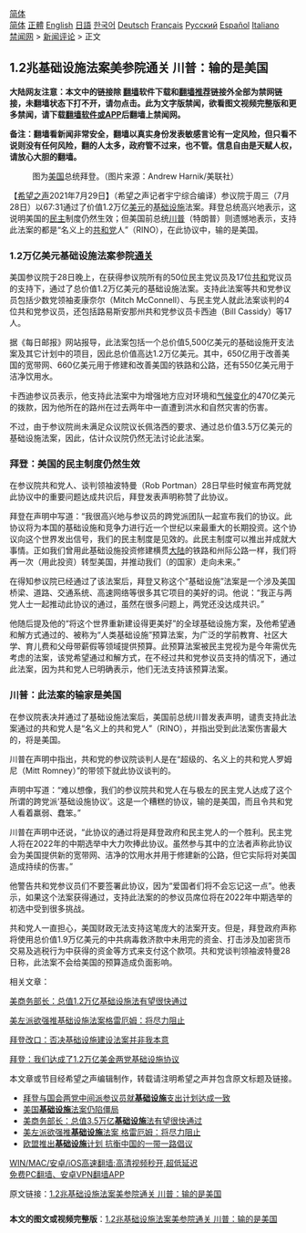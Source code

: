  <!-- 面包屑导航 --> <div class="breadcrumb"><!-- GTranslate: https://gtranslate.io/ -->  <div class="switcher notranslate">  <div class="selected">  <a href="#" onclick="return false;"> 简体</a>  </div>  <div class="option">  <a href="https://www.bannedbook.org" onclick="doGTranslate('zh-CN|zh-CN');jQuery('div.switcher div.selected a').html(jQuery(this).html());return false;" title="简体中文" class="nturl selected"> 简体</a>  <a href="https://www.bannedbook.org/zh-tw/" onclick="doGTranslate('zh-CN|zh-TW');jQuery('div.switcher div.selected a').html(jQuery(this).html());return false;" title="繁體中文" class="nturl"> 正體</a>  <a href="https://www.bannedbook.org/en/" onclick="doGTranslate('zh-CN|en');jQuery('div.switcher div.selected a').html(jQuery(this).html());return false;" title="English" class="nturl"> English</a>  <a href="https://www.bannedbook.org/ja/" onclick="doGTranslate('zh-CN|ja');jQuery('div.switcher div.selected a').html(jQuery(this).html());return false;" title="日本語" class="nturl"> 日語</a>  <a href="https://www.bannedbook.org/ko/" onclick="doGTranslate('zh-CN|ko');jQuery('div.switcher div.selected a').html(jQuery(this).html());return false;" title="한국어" class="nturl"> 한국어</a>  <a href="https://www.bannedbook.org/de/" onclick="doGTranslate('zh-CN|de');jQuery('div.switcher div.selected a').html(jQuery(this).html());return false;" title="Deutsch" class="nturl"> Deutsch</a>  <a href="https://www.bannedbook.org/fr/" onclick="doGTranslate('zh-CN|fr');jQuery('div.switcher div.selected a').html(jQuery(this).html());return false;" title="Français" class="nturl"> Français</a>  <a href="https://www.bannedbook.org/ru/" onclick="doGTranslate('zh-CN|ru');jQuery('div.switcher div.selected a').html(jQuery(this).html());return false;" title="Русский" class="nturl"> Русский</a>  <a href="https://www.bannedbook.org/es/" onclick="doGTranslate('zh-CN|es');jQuery('div.switcher div.selected a').html(jQuery(this).html());return false;" title="Español" class="nturl"> Español</a>  <a href="https://www.bannedbook.org/it/" onclick="doGTranslate('zh-CN|it');jQuery('div.switcher div.selected a').html(jQuery(this).html());return false;" title="Italiano" class="nturl"> Italiano</a>  </div>  </div>      <div class='breadcrumb-sub'><!-- Breadcrumb NavXT 6.3.0 --> <a href="https://www.bannedbook.org/" class="home">禁闻网</a> &gt; <a href="https://www.bannedbook.org/bnews/comments/" class="category">新闻评论</a> &gt; 正文</div></div><h2>1.2兆基础设施法案美参院通关 川普：输的是美国</h2> <p class="notice"><b>大陆网友注意：本文中的链接除 <a href="https://github.com/bannedbook/fanqiang" >翻墙</a>软件下载和<a href="https://github.com/killgcd/justmysocks/blob/master/README.md">翻墙推荐</a>链接外全部为禁网链接，未翻墙状态下打不开，请勿点击。此为文字版禁闻，欲看图文视频完整版和更多禁闻，请下载<a href="https://github.com/bannedbook/fanqiang">翻墙软件或APP</a>后翻墙上禁闻网。</p><p>备注：翻墙看新闻非常安全，翻墙以真实身份发表敏感言论有一定风险，但只看不说则没有任何风险，翻的人太多，政府管不过来，也不管。信息自由是天赋人权，请放心大胆的翻墙。</b></p>  <div class="entry"> <figure><figcaption>图为<a href="https://www.bannedbook.org/bnews/tag/%e7%be%8e%e5%9b%bd/" class="st_tag internal_tag" rel="tag" title="标签 美国 下的日志">美国</a>总统拜登。（图片来源：Andrew Harnik/美联社）</figcaption></figure> <p>【<span class='wp_keywordlink_affiliate'><a href="https://www.soundofhope.org" title="希望之声" target="_blank">希望之声</a></span>2021年7月29日】（希望之声记者宇宁综合编译）参议院于周三（7月28日）以67:31通过了价值1.2万亿<a href="https://www.bannedbook.org/bnews/tag/%e7%be%8e%e5%85%83/" class="st_tag internal_tag" rel="tag" title="标签 美元 下的日志">美元</a>的<a href="https://www.bannedbook.org/bnews/tag/%E5%9F%BA%E7%A1%80%E8%AE%BE%E6%96%BD/" class="st_tag internal_tag" rel="tag" title="标签 基础设施 下的日志">基础设施</a>法案。拜登总统高兴地表示，这说明美国的<a href="https://www.bannedbook.org/bnews/tag/%e6%b0%91%e4%b8%bb/" class="st_tag internal_tag" rel="tag" title="标签 民主 下的日志">民主</a>制度仍然生效；但美国前总统<a href="https://www.bannedbook.org/bnews/tag/%e5%b7%9d%e6%99%ae/" class="st_tag internal_tag" rel="tag" title="标签 川普 下的日志">川普</a>（特朗普）则遗憾地表示，支持此法案的都是“名义上的<a href="https://www.bannedbook.org/bnews/tag/%e5%85%b1%e5%92%8c%e5%85%9a/" class="st_tag internal_tag" rel="tag" title="标签 共和党 下的日志">共和党</a>人”（RINO），在此协议中，输的是美国。</p> <h3>1.2万亿美元基础设施法案参院<a href="https://www.bannedbook.org/bnews/tag/%E9%80%9A%E5%85%B3/" class="st_tag internal_tag" rel="tag" title="标签 通关 下的日志">通关</a></h3> <p>美国参议院于28日晚上，在获得参议院所有的50位民主党议员及17位<a href="https://www.bannedbook.org/bnews/tag/%E5%85%B1%E5%92%8C/" class="st_tag internal_tag" rel="tag" title="标签 共和 下的日志">共和</a>党议员的支持下，通过了总价值1.2万亿美元的基础设施法案。支持此法案等共和党参议员包括少数党领袖麦康奈尔（Mitch McConnell）、与民主党人就此法案谈判的4位共和党参议员，还包括路易斯安那州共和党参议员卡西迪（Bill Cassidy）等17人。 </p> <p>据《每日邮报》网站报导，此法案包括一个总价值5,500亿美元的基础设施开支法案及其它计划中的项目，因此总价值高达1.2万亿美元。其中，650亿用于改善美国的宽带网、660亿美元用于修建和改善美国的铁路和公路，还有550亿美元用于洁净饮用水。</p> <p>卡西迪参议员表示，他支持此法案中为增强地方应对环境和<span class='wp_keywordlink'><a href="https://www.bannedbook.org/bnews/ssgc/20180904/993719.html" title="《魔鬼在统治着我们的世界(23)：环保主义(上)》" target="_blank">气候变化</a></span>的470亿美元的拨款，因为他所在的路州在过去两年中一直遭到洪水和自然灾害的伤害。</p> <p>不过，由于参议院尚未满足众议院议长佩洛西的要求、通过总价值3.5万亿美元的基础设施法案，因此，估计众议院仍然无法讨论此法案。</p>  <h3>拜登：美国的民主制度仍然生效</h3> <p>在参议院共和党人、谈判领袖波特曼（Rob Portman）28日早些时候宣布两党就此协议中的重要问题达成共识后，拜登发表声明称赞了此协议。</p> <p>拜登在声明中写道：“我很高兴地与参议员的跨党派团队一起宣布我们的协议。此协议将为本国的基础设施和竞争力进行近一个世纪以来最重大的长期投资。这个协议向这个世界发出信号，我们的民主制度是见效的。此民主制度可以推出并成就大事情。正如我们曾用此基础设施投资修建横贯<span class='wp_keywordlink_affiliate'><a href="https://www.bannedbook.org/" title="大陆" target="_blank">大陆</a></span>的铁路和州际公路一样，我们将再一次（用此投资）转型美国，并推动我们（的国家）走向未来。”</p> <p>在得知参议院已经通过了该法案后，拜登又称这个“基础设施”法案是一个涉及美国桥梁、道路、交通系统、高速网络等很多其它项目的美好的词。他说：“我正与两党人士一起推动此协议的通过，虽然在很多问题上，两党还没达成共识。”</p> <p>他随后提及他的“将这个世界重新建设得更美好”的全球基础设施方案，及他希望通和解方式通过的、被称为“人类基础设施”预算法案，为广泛的学前教育、社区大学、育儿费和父母带薪假等领域提供预算。此预算法案被民主党视为是今年需优先考虑的法案，该党希望通过和解方式，在不经过共和党参议员支持的情况下，通过此法案，因为共和党人已明确表示，他们无法支持该预算法案。</p> <h3>川普：此法案的输家是美国</h3> <p>在参议院表决并通过了基础设施法案后，美国前总统川普发表声明，谴责支持此法案通过的共和党人是“名义上的共和党人”（RINO），并指出受到此法案伤害最大的，将是美国。</p>  <p>川普在声明中指出，共和党的参议院谈判人是在“超级的、名义上的共和党人罗姆尼（Mitt Romney）”的带领下就此协议谈判的。</p> <p>声明中写道：“难以想像，我们的参议院共和党人在与极左的民主党人达成了这个所谓的跨党派‘基础设施协议’。这是一个糟糕的协议，输的是美国，而且令共和党人看着羸弱、蠢笨。”</p> <p>川普在声明中还说，“此协议的通过将是拜登政府和民主党人的一个胜利。民主党人将在2022年的中期选举中大力吹捧此协议。虽然参与其中的立法者声称此协议会为美国提供新的宽带网、洁净的饮用水并用于修建新的公路，但它实际将对美国造成持续的伤害。”</p> <p>他警告共和党参议员们不要签署此协议，因为“爱国者们将不会忘记这一点”。他表示，如果这个法案获得通过，支持此法案的的参议员席位将在2022年中期选举的初选中受到很多挑战。</p> <p>共和党人一直担心，美国财政无法支持这笔庞大的法案开支。但是，拜登政府声称将使用总价值1.9万亿美元的中共病毒救济款中未用完的资金、打击涉及加密货币交易及逃税行为中获得的资金等方式来支付这个款项。共和党谈判领袖波特曼28日称，此法案不会给美国的预算造成负面影响。</p>  <p>相关文章：</p> <p><a data-ved="2ahUKEwjxtujhg4nyAhVi3jgGHQL8AesQFnoECAUQAw" href="https://www.soundofhope.org/post/529178?lang=b5" ping="/url?sa=t&amp;source=web&amp;rct=j&amp;url=https://www.soundofhope.org/post/529178%3Flang%3Db5&amp;ved=2ahUKEwjxtujhg4nyAhVi3jgGHQL8AesQFnoECAUQAw">美商务部长：总值1.2万亿基础设施法有望很快通过</a></p> <p><a data-ved="2ahUKEwiri7W4g4nyAhV0zDgGHQs7BS4QFnoECAMQAw" href="https://www.soundofhope.org/post/526859?lang=b5" ping="/url?sa=t&amp;source=web&amp;rct=j&amp;url=https://www.soundofhope.org/post/526859%3Flang%3Db5&amp;ved=2ahUKEwiri7W4g4nyAhV0zDgGHQs7BS4QFnoECAMQAw">美左派欲强推基础设施法案格雷厄姆：将尽力阻止</a></p> <p><a data-ved="2ahUKEwjch8zKg4nyAhVIxzgGHf3lD8kQFnoECAMQAw" href="https://www.soundofhope.org/post/520013?lang=b5" ping="/url?sa=t&amp;source=web&amp;rct=j&amp;url=https://www.soundofhope.org/post/520013%3Flang%3Db5&amp;ved=2ahUKEwjch8zKg4nyAhVIxzgGHf3lD8kQFnoECAMQAw">拜登改口：否决基础设施建设法案并非我本意</a></p> <p><a data-ved="2ahUKEwja4Oycg4nyAhV5yzgGHXj5BK0QFnoECAUQAw" href="https://www.soundofhope.org/post/519347?lang=b5" ping="/url?sa=t&amp;source=web&amp;rct=j&amp;url=https://www.soundofhope.org/post/519347%3Flang%3Db5&amp;ved=2ahUKEwja4Oycg4nyAhV5yzgGHXj5BK0QFnoECAUQAw">拜登：我们达成了1.2万亿美金两党基础设施协议</a></p>  <p>本文章或节目经希望之声编辑制作，转载请注明希望之声并包含原文标题及链接。 </p> <ul class='op-related-articles' title='相关阅读'> <li><a href='https://www.bannedbook.org/bnews/worldnews/usa/20210729/1596228.html' target='_blank'>拜登与国会两党中间派参议员就<b>基础设施</b>支出计划达成一致</a></li> <li><a href='https://www.bannedbook.org/bnews/worldnews/usa/20210727/1594906.html' target='_blank'>美国<b>基础设施</b>法案仍陷僵局</a></li> <li><a href='https://www.bannedbook.org/bnews/comments/20210726/1594232.html' target='_blank'>美商务部长：总值3.5万亿<b>基础设施</b>法有望很快通过</a></li> <li><a href='https://www.bannedbook.org/bnews/comments/20210719/1589935.html' target='_blank'>美左派欲强推<b>基础设施</b>法案 格雷厄姆：将尽力阻止</a></li> <li><a href='https://www.bannedbook.org/bnews/headline/20210712/1585714.html' target='_blank'>欧盟推出<b>基础设施</b>计划 抗衡中国的一带一路倡议</a></li> </ul> <p class="texttj"> <a href="https://github.com/bannedbook/fanqiang/wiki/V2ray%E6%9C%BA%E5%9C%BA" target="_blank">WIN/MAC/安卓/iOS高速翻墙:高清视频秒开,超低延迟</a><br/> <a href="https://github.com/bannedbook/fanqiang/wiki/%E7%A6%81%E9%97%BB%E7%BD%91%E5%AE%89%E5%8D%93%E7%BF%BB%E5%A2%99%E6%96%B0%E9%97%BBAPP" target="_blank">免费PC翻墙、安卓VPN翻墙APP</a></p><p>原文链接：<a class="src_link"  href="https://www.soundofhope.org/post/530270" target="_blank">1.2兆基础设施法案美参院通关 川普：输的是美国</a></p><a name='sharetosocial'></a>  <div style="margin-bottom:5px;padding-bottom:5px;clear:both"> <div id="archive-pix-1" class="banner-ads"> <!-- AuctionX Display platform tag START --> <div id="26318x728x90x621x_ADSLOT2" clicktrack="%%CLICK_URL_ESC%%"></div> <!-- AuctionX Display platform tag END --> </div> <div id="archive-pix-2" class="banner-ads"> <!-- AuctionX Display platform tag START --> <div id="26315x300x250x621x_ADSLOT2" clicktrack="%%CLICK_URL_ESC%%"></div> <!-- AuctionX Display platform tag END --> </div> </div>  <div id="archive-pix-1" class="banner-ads"> <!-- AuctionX Display platform tag START --> <div id="26318x728x90x621x_ADSLOT3" clicktrack="%%CLICK_URL_ESC%%"></div> <!-- AuctionX Display platform tag END --> </div> <div><b>本文的图文或视频完整版</b>：<a href='https://www.bannedbook.org/bnews/comments/20210730/1596780.html'>1.2兆基础设施法案美参院通关 川普：输的是美国</a></div>  </div><!--END ENTRY--> 